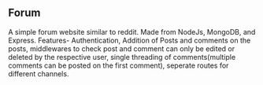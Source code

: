 ## Forum
A simple forum website similar to reddit. Made from NodeJs, MongoDB, and Express.
Features- Authentication, Addition of Posts and comments on the posts, middlewares to check post and comment can only be edited or deleted by the respective user, single threading of comments(multiple comments can be posted on the first comment), seperate routes for different channels.
